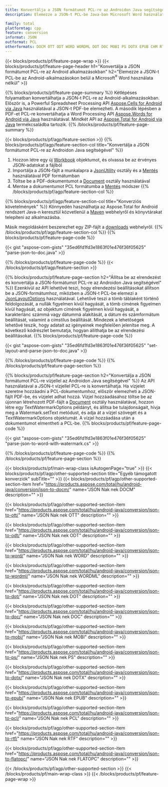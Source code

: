 ```yaml
---
title: Konvertálja a JSON formátumot PCL-re az Androidon Java segítségével
description: Elemezze a JSON-t PCL-be Java-ban Microsoft Word használata nélkül

family: total
platformtag: cpp
feature: conversion
informat: JSON
outformat: PCL
otherformats: DOCM OTT ODT WORD WORDML DOT DOC MOBI PS DOTX EPUB CHM RTF FLATOPC
---
```

{{< blocks/products/pf/feature-page-wrap >}}
{{< blocks/products/pf/feature-page-header h1="Konvertálja a JSON formátumot PCL-re az Android alkalmazásokban" h2="Elemezze a JSON-t PCL-be az Android-alkalmazásokon belül a Microsoft<sup>&reg;</sup> Word használata nélkül" >}}

{{% blocks/products/pf/feature-page-summary %}}
Kétlépéses folyamatban konvertálhatja a JSON-t PCL-re az Android-alkalmazásokban. Először is, a Powerful Spreadsheet Processing API [Aspose.Cells for Android via Java](https://products.aspose.com/cells/android-java/) használatával a JSON-t PDF-be elemezheti. A második lépésben a PDF-et PCL-re konvertálhatja a Word Processing API [Aspose.Words for Android via Java](https://products.aspose.com/words/android-java/) használatával. Mindkét API az [Aspose.Total for Android via Java](https://products.aspose.com/total/android-java/) termékcsaládba tartozik. 
{{% /blocks/products/pf/feature-page-summary  %}}

{{< blocks/products/pf/agp/feature-section >}}
{{% blocks/products/pf/agp/feature-section-col title="Konvertálja a JSON formátumot PCL-re az Androidon Java segítségével" %}}
1. Hozzon létre egy új [Workbook](https://reference.aspose.com/cells/java/com.aspose.cells/Workbook) objektumot, és olvassa be az érvényes JSON-adatokat a fájlból
2. Importálja a JSON-fájlt a munkalapra a [JsonUtility](https://reference.aspose.com/cells/java/com.aspose.cells/JsonUtility) osztály és a [Mentés](https://reference.aspose.com/) használatával PDF formátumban
3. Töltse be a PDF-dokumentumot a [Document](https://reference.aspose.com/words/java/com.aspose.words/Document) osztály használatával
4. Mentse a dokumentumot PCL formátumba a [Mentés](https://reference.aspose.com/words/java/com.aspose.words/Document#save(java.lang.String,com.aspose.words.SaveOptions)) módszer
{{% /blocks/products/pf/agp/feature-section-col %}}

{{% blocks/products/pf/agp/feature-section-col title="Konverziós követelmények" %}}
Könnyedén használhatja az Aspose.Total for Android rendszert Java-n keresztül közvetlenül a [Maven](https://repository.aspose.com/webapp/#/artifacts/browse/tree/General/repo/com/aspose/aspose-total) webhelyről és könyvtárakat telepíteni az alkalmazásba.

Másik megoldásként beszerezhet egy ZIP-fájlt a [downloads](https://downloads.aspose.com/total/androidjava) webhelyről.
{{% /blocks/products/pf/agp/feature-section-col %}}
{{% blocks/products/pf/feature-page-code %}}

{{< gist "aspose-com-gists" "35ed6fd1fd3e1863f01e476f36f05625" "parse-json-to-doc.java" >}}



{{% /blocks/products/pf/feature-page-code %}}
{{< /blocks/products/pf/agp/feature-section >}}

{{% blocks/products/pf/feature-page-section  h2="Állítsa be az elrendezést és konvertálja a JSON-formátumot PCL-re az Androidon Java segítségével" %}}
Ezenkívül az API lehetővé teszi, hogy elrendezési beállításokat állítson be a JSON-formátumhoz, miközben a JSON-t PCL-be elemezi a [JsonLayoutOptions](https://reference.aspose.com/cells/java/com.aspose.cells/jsonlayotoptions) használatával. Lehetővé teszi a tömb táblaként történő feldolgozását, a nullák figyelmen kívül hagyását, a tömb címének figyelmen kívül hagyását, az objektum címének figyelmen kívül hagyását, a karakterlánc számmá vagy dátummá alakítását, a dátum és számformátum beállítását, valamint a címstílus beállítását. Mindezek a lehetőségek lehetővé teszik, hogy adatait az igényeinek megfelelően jelenítse meg. A következő kódrészlet bemutatja, hogyan állíthatja be az elrendezési beállításokat.
{{% blocks/products/pf/feature-page-code %}}

{{< gist "aspose-com-gists" "35ed6fd1fd3e1863f01e476f36f05625" "set-layout-and-parse-json-to-doc.java" >}}

{{% /blocks/products/pf/feature-page-code  %}}
{{% /blocks/products/pf/feature-page-section %}}

{{% blocks/products/pf/feature-page-section  h2="Konvertálja a JSON formátumot PCL-re vízjellel az Androidon Java segítségével" %}}
Az API használatával a JSON-t vízjellel PCL-re is konvertálhatja. Ha vízjelet szeretne hozzáadni a PCL-dokumentumhoz, először elemezheti a JSON-fájlt PDF-be, és vízjelet adhat hozzá. Vízjel hozzáadásához töltse be az újonnan létrehozott PDF-fájlt a [Document](https://reference.aspose.com/words/java/com.aspose.words/Document) osztály használatával, hozzon létre egy TextWatermarkOptions példányt, és állítsa be tulajdonságait, hívja meg a Watermark.setText metódust, és adja át a vízjel szövegét és a TextWatermarkOptions objektumát. A vízjel hozzáadása után a dokumentumot elmentheti a PCL-be.
{{% blocks/products/pf/feature-page-code %}}

{{< gist "aspose-com-gists" "35ed6fd1fd3e1863f01e476f36f05625" "parse-json-to-word-with-watermark.cs" >}}

{{% /blocks/products/pf/feature-page-code  %}}
{{% /blocks/products/pf/feature-page-section %}}

{{< blocks/products/pf/main-wrap-class isAutogenPage="true" >}}
{{< blocks/products/pf/agp/other-supported-section title="Egyéb támogatott konverziók" subTitle="" >}}
{{< blocks/products/pf/agp/other-supported-section-item href="https://products.aspose.com/total/hu/android-java/conversion/json-to-docm/" name="JSON Nak nek DOCM" description="" >}}

{{< blocks/products/pf/agp/other-supported-section-item href="https://products.aspose.com/total/hu/android-java/conversion/json-to-ott/" name="JSON Nak nek OTT" description="" >}}

{{< blocks/products/pf/agp/other-supported-section-item href="https://products.aspose.com/total/hu/android-java/conversion/json-to-odt/" name="JSON Nak nek ODT" description="" >}}

{{< blocks/products/pf/agp/other-supported-section-item href="https://products.aspose.com/total/hu/android-java/conversion/json-to-word/" name="JSON Nak nek WORD" description="" >}}

{{< blocks/products/pf/agp/other-supported-section-item href="https://products.aspose.com/total/hu/android-java/conversion/json-to-wordml/" name="JSON Nak nek WORDML" description="" >}}

{{< blocks/products/pf/agp/other-supported-section-item href="https://products.aspose.com/total/hu/android-java/conversion/json-to-dot/" name="JSON Nak nek DOT" description="" >}}

{{< blocks/products/pf/agp/other-supported-section-item href="https://products.aspose.com/total/hu/android-java/conversion/json-to-doc/" name="JSON Nak nek DOC" description="" >}}

{{< blocks/products/pf/agp/other-supported-section-item href="https://products.aspose.com/total/hu/android-java/conversion/json-to-mobi/" name="JSON Nak nek MOBI" description="" >}}

{{< blocks/products/pf/agp/other-supported-section-item href="https://products.aspose.com/total/hu/android-java/conversion/json-to-ps/" name="JSON Nak nek PS" description="" >}}

{{< blocks/products/pf/agp/other-supported-section-item href="https://products.aspose.com/total/hu/android-java/conversion/json-to-dotx/" name="JSON Nak nek DOTX" description="" >}}

{{< blocks/products/pf/agp/other-supported-section-item href="https://products.aspose.com/total/hu/android-java/conversion/json-to-epub/" name="JSON Nak nek EPUB" description="" >}}

{{< blocks/products/pf/agp/other-supported-section-item href="https://products.aspose.com/total/hu/android-java/conversion/json-to-pcl/" name="JSON Nak nek PCL" description="" >}}

{{< blocks/products/pf/agp/other-supported-section-item href="https://products.aspose.com/total/hu/android-java/conversion/json-to-rtf/" name="JSON Nak nek RTF" description="" >}}

{{< blocks/products/pf/agp/other-supported-section-item href="https://products.aspose.com/total/hu/android-java/conversion/json-to-flatopc/" name="JSON Nak nek FLATOPC" description="" >}}


{{< /blocks/products/pf/agp/other-supported-section >}}
{{< /blocks/products/pf/main-wrap-class >}}
{{< /blocks/products/pf/feature-page-wrap >}}